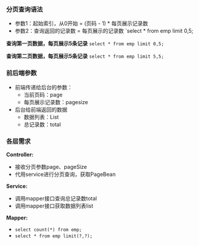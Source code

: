 ### 分页查询语法
- 参数1：起始索引，从0开始 = (页码 - 1) * 每页展示记录数
- 参数2：查询返回的记录数 = 每页展示的记录数
`select * from emp limit 0,5;

**查询第一页数据，每页展示5条记录**
`select * from emp limit 0,5;`

**查询第二页数据，每页展示5条记录**
`select * from emp limit 5,5;`

### 前后端参数
- 前端传递给后台的参数：
	- 当前页码：page
	- 每页展示记录数：pagesize
- 后台给前端返回的数据
	- 数据列表：List
	- 总记录数：total

### 各层需求
**Controller:**
- 接收分页参数page、pageSize
- 代用service进行分页查询，获取PageBean

**Service:**
- 调用mapper接口查询总记录数total
- 调用mapper接口获取数据列表list

**Mapper:**
- `select count(*) from emp;`
- `select * from emp limit(?,?);`



